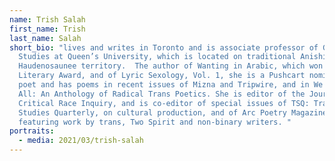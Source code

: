 ```yaml
---
name: Trish Salah
first_name: Trish
last_name: Salah
short_bio: "lives and writes in Toronto and is associate professor of Gender
  Studies at Queen’s University, which is located on traditional Anishinaabe and
  Haudenosaunee territory.  The author of Wanting in Arabic, which won a Lambda
  Literary Award, and of Lyric Sexology, Vol. 1, she is a Pushcart nominated
  poet and has poems in recent issues of Mizna and Tripwire, and in We Want It
  All: An Anthology of Radical Trans Poetics. She is editor of the Journal of
  Critical Race Inquiry, and is co-editor of special issues of TSQ: Transgender
  Studies Quarterly, on cultural production, and of Arc Poetry Magazine,
  featuring work by trans, Two Spirit and non-binary writers. "
portraits:
  - media: 2021/03/trish-salah
---
```

